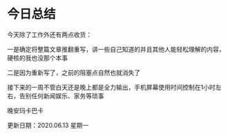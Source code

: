 # 今日总结



今天除了工作外还有两点收货：

一是确定将整篇文章推翻重写，讲一些自己知道的并且其他人能轻松理解的内容，硬核的我也没那个本事

二是因为重新写了，之前的阻塞点自然也就消失了



接下来的一周不管白天还是晚上都是全力输出，手机屏幕使用时间控制在1小时左右，告别任何新闻娱乐、家务等琐事



晚安玛卡巴卡



更新日期：2020.06.13 星期一
